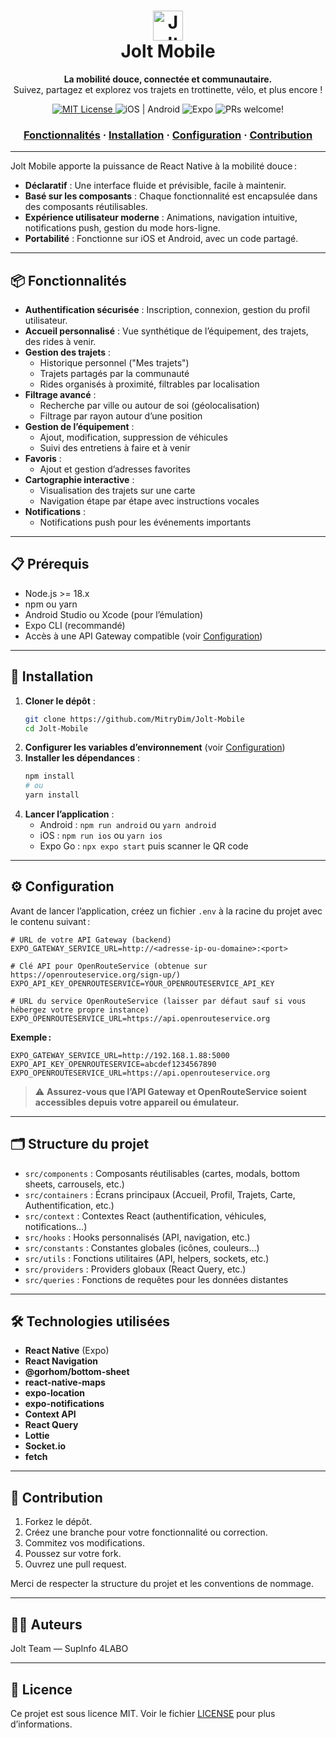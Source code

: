 <h1 align="center">
  <img src="https://img.icons8.com/color/96/000000/electric-scooter.png" width="48" alt="Jolt Logo"/>
  <br>
  Jolt Mobile
</h1>

<p align="center">
  <strong>La mobilité douce, connectée et communautaire.</strong><br>
  Suivez, partagez et explorez vos trajets en trottinette, vélo, et plus encore !
</p>

<p align="center">
  <a href="./LICENSE">
    <img src="https://img.shields.io/badge/license-MIT-blue.svg" alt="MIT License" />
  </a>
  <img src="https://img.shields.io/badge/platform-iOS%20%7C%20Android-green" alt="iOS | Android" />
  <img src="https://img.shields.io/badge/expo-%5E53.0.13-blueviolet" alt="Expo" />
  <img src="https://img.shields.io/badge/PRs-welcome-brightgreen.svg" alt="PRs welcome!" />
</p>

<h3 align="center">
  <a href="#-fonctionnalités">Fonctionnalités</a>
  <span> · </span>
  <a href="#-installation">Installation</a>
  <span> · </span>
  <a href="#-configuration">Configuration</a>
  <span> · </span>
  <a href="#-contribution">Contribution</a>
</h3>

---

Jolt Mobile apporte la puissance de React Native à la mobilité douce :  
- **Déclaratif** : Une interface fluide et prévisible, facile à maintenir.
- **Basé sur les composants** : Chaque fonctionnalité est encapsulée dans des composants réutilisables.
- **Expérience utilisateur moderne** : Animations, navigation intuitive, notifications push, gestion du mode hors-ligne.
- **Portabilité** : Fonctionne sur iOS et Android, avec un code partagé.

---

## 📦 Fonctionnalités

- **Authentification sécurisée** : Inscription, connexion, gestion du profil utilisateur.
- **Accueil personnalisé** : Vue synthétique de l’équipement, des trajets, des rides à venir.
- **Gestion des trajets** :
  - Historique personnel ("Mes trajets")
  - Trajets partagés par la communauté
  - Rides organisés à proximité, filtrables par localisation
- **Filtrage avancé** :
  - Recherche par ville ou autour de soi (géolocalisation)
  - Filtrage par rayon autour d’une position
- **Gestion de l’équipement** :
  - Ajout, modification, suppression de véhicules
  - Suivi des entretiens à faire et à venir
- **Favoris** :
  - Ajout et gestion d’adresses favorites
- **Cartographie interactive** :
  - Visualisation des trajets sur une carte
  - Navigation étape par étape avec instructions vocales
- **Notifications** :
  - Notifications push pour les événements importants

---

## 📋 Prérequis

- Node.js >= 18.x
- npm ou yarn
- Android Studio ou Xcode (pour l’émulation)
- Expo CLI (recommandé)
- Accès à une API Gateway compatible (voir [Configuration](#-configuration))

---

## 🚀 Installation

1. **Cloner le dépôt** :
    ```bash
    git clone https://github.com/MitryDim/Jolt-Mobile
    cd Jolt-Mobile
    ```
2. **Configurer les variables d’environnement** (voir [Configuration](#-configuration))
3. **Installer les dépendances** :
    ```bash
    npm install
    # ou
    yarn install
    ```
4. **Lancer l’application** :
    - Android : `npm run android` ou `yarn android`
    - iOS : `npm run ios` ou `yarn ios`
    - Expo Go : `npx expo start` puis scanner le QR code

---

## ⚙️ Configuration

Avant de lancer l’application, créez un fichier `.env` à la racine du projet avec le contenu suivant :

```env
# URL de votre API Gateway (backend)
EXPO_GATEWAY_SERVICE_URL=http://<adresse-ip-ou-domaine>:<port>

# Clé API pour OpenRouteService (obtenue sur https://openrouteservice.org/sign-up/)
EXPO_API_KEY_OPENROUTESERVICE=YOUR_OPENROUTESERVICE_API_KEY

# URL du service OpenRouteService (laisser par défaut sauf si vous hébergez votre propre instance)
EXPO_OPENROUTESERVICE_URL=https://api.openrouteservice.org
```

**Exemple :**

```env
EXPO_GATEWAY_SERVICE_URL=http://192.168.1.88:5000
EXPO_API_KEY_OPENROUTESERVICE=abcdef1234567890
EXPO_OPENROUTESERVICE_URL=https://api.openrouteservice.org
```

> ⚠️ **Assurez-vous que l’API Gateway et OpenRouteService soient accessibles depuis votre appareil ou émulateur.**

---

## 🗂 Structure du projet

- `src/components` : Composants réutilisables (cartes, modals, bottom sheets, carrousels, etc.)
- `src/containers` : Écrans principaux (Accueil, Profil, Trajets, Carte, Authentification, etc.)
- `src/context` : Contextes React (authentification, véhicules, notifications…)
- `src/hooks` : Hooks personnalisés (API, navigation, etc.)
- `src/constants` : Constantes globales (icônes, couleurs…)
- `src/utils` : Fonctions utilitaires (API, helpers, sockets, etc.)
- `src/providers` : Providers globaux (React Query, etc.)
- `src/queries` : Fonctions de requêtes pour les données distantes

---

## 🛠 Technologies utilisées

- **React Native** (Expo)
- **React Navigation**
- **@gorhom/bottom-sheet**
- **react-native-maps**
- **expo-location**
- **expo-notifications**
- **Context API**
- **React Query**
- **Lottie**
- **Socket.io**
- **fetch**

---

## 🤝 Contribution

1. Forkez le dépôt.
2. Créez une branche pour votre fonctionnalité ou correction.
3. Commitez vos modifications.
4. Poussez sur votre fork.
5. Ouvrez une pull request.

Merci de respecter la structure du projet et les conventions de nommage.

---

## 👨‍💻 Auteurs

Jolt Team — SupInfo 4LABO

---

## 📄 Licence

Ce projet est sous licence MIT. Voir le fichier [LICENSE](./LICENSE) pour plus d’informations.